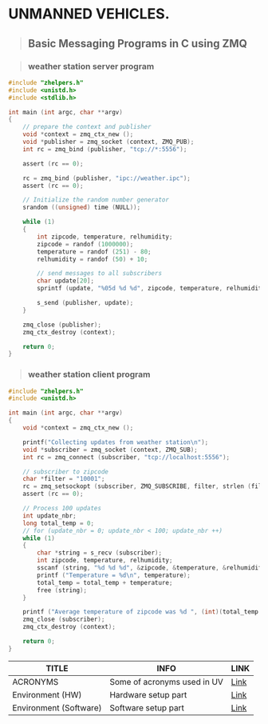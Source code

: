 # UNMANNED VEHICLES.

> ## Basic Messaging Programs in C using ZMQ

> ### weather station server program

```c
#include "zhelpers.h"
#include <unistd.h>
#include <stdlib.h>

int main (int argc, char **argv)
{
	// prepare the context and publisher
	void *context = zmq_ctx_new ();
	void *publisher = zmq_socket (context, ZMQ_PUB);
	int rc = zmq_bind (publisher, "tcp://*:5556");

	assert (rc == 0);

	rc = zmq_bind (publisher, "ipc://weather.ipc");
	assert (rc == 0);

	// Initialize the random number generator
	srandom ((unsigned) time (NULL));

	while (1)
	{
		int zipcode, temperature, relhumidity;
		zipcode = randof (1000000);
		temperature = randof (251) - 80;
		relhumidity = randof (50) + 10;

		// send messages to all subscribers
		char update[20];
		sprintf (update, "%05d %d %d", zipcode, temperature, relhumidity);

		s_send (publisher, update);
	}

	zmq_close (publisher);
	zmq_ctx_destroy (context);

	return 0;
}
```

> ### weather station client program

```c
#include "zhelpers.h"
#include <unistd.h>

int main (int argc, char **argv)
{
	void *context = zmq_ctx_new ();

	printf("Collecting updates from weather station\n");
	void *subscriber = zmq_socket (context, ZMQ_SUB);
	int rc = zmq_connect (subscriber, "tcp://localhost:5556");

	// subscriber to zipcode
	char *filter = "10001";
	rc = zmq_setsockopt (subscriber, ZMQ_SUBSCRIBE, filter, strlen (filter));
	assert (rc == 0);

	// Process 100 updates
	int update_nbr;
	long total_temp = 0;
	// for (update_nbr = 0; update_nbr < 100; update_nbr ++)
	while (1)
	{
		char *string = s_recv (subscriber);
		int zipcode, temperature, relhumidity;
		sscanf (string, "%d %d %d", &zipcode, &temperature, &relhumidity);
		printf ("Temperature = %d\n", temperature);
		total_temp = total_temp + temperature;
		free (string);
	}

	printf ("Average temperature of zipcode was %d ", (int)(total_temp / update_nbr));
	zmq_close (subscriber);
	zmq_ctx_destroy (context);

	return 0;
}
```




  
| TITLE  | INFO  |  LINK |
|---|---|---|
| ACRONYMS  |  Some of acronyms used in UV | [Link](/pages/env-setup/acronyms.md)  |
| Environment (HW)  | Hardware setup part  |  [Link](/pages/env-setup/envsetuphw.md) |
| Environment (Software)  |  Software setup part | [Link](/pages/env-setup/envsetup.md)  |

